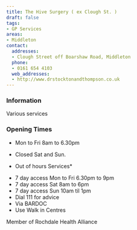 ```yaml
---
title: The Hive Surgery ( ex Clough St. )
draft: false
tags:
- GP Services
areas:
- Middleton
contact:
  addresses:
  - Clough Street off Boarshaw Road, Middleton
  phone:
  - 0161 654 4103
  web_addresses:
  - http://www.drstocktonandthompson.co.uk
---
```


### Information
Various services

### Opening Times
* Mon to Fri 8am to 6.30pm
- Closed Sat and Sun.

* Out of hours Services*
- 7 day access Mon to Fri 6.30pm to 9pm
- 7 day access Sat  8am to 6pm
- 7 day access Sun 10am til 1pm
- Dial 111 for advice
- Via BARDOC
- Use Walk in Centres

Member of Rochdale Health Alliance
